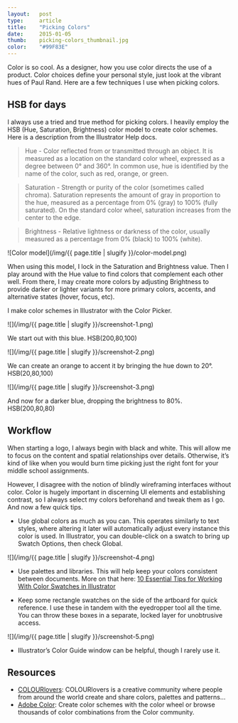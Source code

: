 ```yaml
---
layout:   post
type:     article
title:    "Picking Colors"
date:     2015-01-05
thumb:    picking-colors_thumbnail.jpg
color:    "#99F83E"
---
```


Color is so cool. As a designer, how you use color directs the use of a product. Color choices define your personal style, just look at the vibrant hues of Paul Rand. Here are a few techniques I use when picking colors.

## HSB for days

I always use a tried and true method for picking colors. I heavily employ the HSB (Hue, Saturation, Brightness) color model to create color schemes. Here is a description from the Illustrator Help docs.

> Hue - Color reflected from or transmitted through an object. It is measured as a location on the standard color wheel, expressed as a degree between 0° and 360°. In common use, hue is identified by the name of the color, such as red, orange, or green.

> Saturation - Strength or purity of the color (sometimes called chroma). Saturation represents the amount of gray in proportion to the hue, measured as a percentage from 0% (gray) to 100% (fully saturated). On the standard color wheel, saturation increases from the center to the edge.

> Brightness - Relative lightness or darkness of the color, usually measured as a percentage from 0% (black) to 100% (white).

![Color model](/img/{{ page.title | slugify }}/color-model.png)

When using this model, I lock in the Saturation and Brightness value. Then I play around with the Hue value to find colors that complement each other well. From there, I may create more colors by adjusting Brightness to provide darker or lighter variants for more primary colors, accents, and alternative states (hover, focus, etc).

I make color schemes in Illustrator with the Color Picker.

![](/img/{{ page.title | slugify }}/screenshot-1.png)

We start out with this blue. HSB(200,80,100)

![](/img/{{ page.title | slugify }}/screenshot-2.png)

We can create an orange to accent it by bringing the hue down to 20°. HSB(20,80,100)

![](/img/{{ page.title | slugify }}/screenshot-3.png)

And now for a darker blue, dropping the brightness to 80%. HSB(200,80,80)

## Workflow

When starting a logo, I always begin with black and white. This will allow me to focus on the content and spatial relationships over details. Otherwise, it’s kind of like when you would burn time picking just the right font for your middle school assignments.

However, I disagree with the notion of blindly wireframing interfaces without color. Color is hugely important in discerning UI elements and establishing contrast, so I always select my colors beforehand and tweak them as I go.
And now a few quick tips.

- Use global colors as much as you can. This operates similarly to text styles, where altering it later will automatically adjust every instance this color is used. In Illustrator, you can double-click on a swatch to bring up Swatch Options, then check Global.

![](/img/{{ page.title | slugify }}/screenshot-4.png)

- Use palettes and libraries. This will help keep your colors consistent between documents. More on that here: [10 Essential Tips for Working With Color Swatches in Illustrator](http://creativepro.com/10-essential-tips-for-working-with-color-swatches-illustrator/)

- Keep some rectangle swatches on the side of the artboard for quick reference. I use these in tandem with the eyedropper tool all the time. You can throw these boxes in a separate, locked layer for unobtrusive access.

![](/img/{{ page.title | slugify }}/screenshot-5.png)

- Illustrator’s Color Guide window can be helpful, though I rarely use it.

## Resources

- [COLOURlovers](http://www.colourlovers.com): COLOURlovers is a creative community where people from around the world create and share colors, palettes and patterns…
- [Adobe Color](http://color.adobe.com): Create color schemes with the color wheel or browse thousands of color combinations from the Color community.
